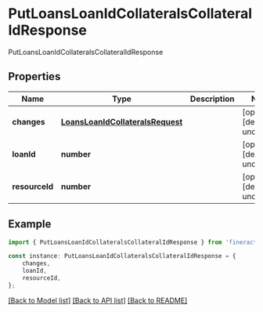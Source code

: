 # PutLoansLoanIdCollateralsCollateralIdResponse

PutLoansLoanIdCollateralsCollateralIdResponse

## Properties

Name | Type | Description | Notes
------------ | ------------- | ------------- | -------------
**changes** | [**LoansLoanIdCollateralsRequest**](LoansLoanIdCollateralsRequest.md) |  | [optional] [default to undefined]
**loanId** | **number** |  | [optional] [default to undefined]
**resourceId** | **number** |  | [optional] [default to undefined]

## Example

```typescript
import { PutLoansLoanIdCollateralsCollateralIdResponse } from 'fineract-typescript-client';

const instance: PutLoansLoanIdCollateralsCollateralIdResponse = {
    changes,
    loanId,
    resourceId,
};
```

[[Back to Model list]](../README.md#documentation-for-models) [[Back to API list]](../README.md#documentation-for-api-endpoints) [[Back to README]](../README.md)
